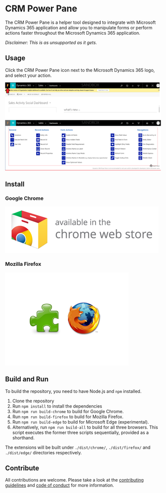 # CRM Power Pane

The CRM Power Pane is a helper tool designed to integrate with Microsoft Dynamics 365 application and allow you to manipulate forms or perform actions faster throughout the Microsoft Dynamics 365 application.

*Disclaimer: This is as unsupported as it gets.*

## Usage
Click the CRM Power Pane icon next to the Microsoft Dynamics 365 logo, and select your action.

![CRM Power Pane Usage](./docs/assets/usage.png)

## Install

### Google Chrome

[![Dynamics CRM Power Pane on Chrome Web Store](./docs/assets/chrome-web-store-badge.png)](https://chrome.google.com/webstore/detail/dynamics-crm-power-pane/eadknamngiibbmjdfokmppfooolhdidc)

### Mozilla Firefox

[![Dynamics CRM Power Pane on Mozilla Add-Ons](./docs/assets/firefox-addon.png)](
https://addons.mozilla.org/en-US/firefox/addon/dynamics-crm-power-pane)

## Build and Run

To build the repository, you need to have Node.js and `npm` installed.

1. Clone the repository
2. Run `npm install` to install the dependencies
3. Run `npm run build-chrome` to build for Google Chrome.
4. Run `npm run build-firefox` to build for Mozilla Firefox.
5. Run `npm run build-edge` to build for Microsoft Edge (experimental).
6. Alternatively, run `npm run build-all` to build for all three browsers. This script executes the former three scripts sequentially, provided as a shorthand.

The extensions will be built under `./dist/chrome/`, `./dist/firefox/` and `./dist/edge/` directories respectively.

## Contribute

All contributions are welcome. Please take a look at the [contributing guidelines](./.github/CONTRIBUTING.md) and [code of conduct](./.github/CODE_OF_CONDUCT.md) for more information.
